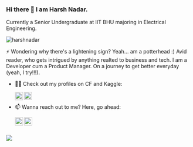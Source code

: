 ### Hi there 👋 I am Harsh Nadar.

Currently a Senior Undergraduate at IIT BHU majoring in Electrical Engineering. 

<p align="left"> <img src="https://komarev.com/ghpvc/?username=harshnadar&label=Profile%20views&color=129e00&style=plastic" alt="harshnadar" /> </p>

⚡ Wondering why there's a lightening sign? Yeah... am a potterhead :) Avid reader, who gets intrigued by anything realted to business and tech. I am a Developer cum a Product Manager. On a journey to get better everyday (yeah, I try!!!).

- 👨‍💻 Check out my profiles on CF and Kaggle:

    [<img align="left" alt="Harsh | Codeforces" width="22px" src="https://art.npanuhin.me/SVG/Codeforces/Codeforces.colored.svg" />][Codeforces]
[<img align="left" alt="Harsh | Kaggle" width="21px" src="https://www.vectorlogo.zone/logos/kaggle/kaggle-icon.svg" />][Kaggle]

[Codeforces]: https://codeforces.com/profile/_idgaf_
[Kaggle]: https://www.kaggle.com/thanos239

<br/>

- 📫 Wanna reach out to me? Here, go ahead:  

    [<img align="left" alt="Harsh | LinkedIn" width="22px" src="https://cdn.worldvectorlogo.com/logos/linkedin-icon-2.svg" />][Linkedin]
[<img align="left" alt="Harsh | Gmail" width="22px" src="https://cdn.worldvectorlogo.com/logos/official-gmail-icon-2020-.svg" />][Gmail]

<!-- [website]: https://trunc8.github.io -->
[Linkedin]: https://www.linkedin.com/in/harsh-nadar-7b952216b/
[Gmail]: mailto:harshnadar.eee18@itbhu.ac.in

<br/>
<br/>

<p width="50%" align="left"> <!--style="max-width:500px;"-->
  <img src = "https://github-readme-stats.vercel.app/api?username=harshnadar&show_icons=true&theme=radical&line_height=27">
<!--   <img src = "https://github-readme-stats.vercel.app/api/top-langs/?username=liza23&hide=jupyter notebook,html&theme=tokyonight"> -->
</p>

<!--
**Liza23/Liza23** is a ✨ _special_ ✨ repository because its `README.md` (this file) appears on your GitHub profile.

Here are some ideas to get you started:

- 🔭 I’m currently working on ...
- 🌱 I’m currently learning ...
- 👯 I’m looking to collaborate on ...
- 🤔 I’m looking for help with ...
- 💬 Ask me about ...
- 📫 How to reach me: ...
- 😄 Pronouns: ...
- ⚡ Fun fact: ...
-->


<!--
**harshnadar/harshnadar** is a ✨ _special_ ✨ repository because its `README.md` (this file) appears on your GitHub profile.

Here are some ideas to get you started:

- 🔭 I’m currently working on ...
- 🌱 I’m currently learning ...
- 👯 I’m looking to collaborate on ...
- 🤔 I’m looking for help with ...
- 💬 Ask me about ...
- 📫 How to reach me: ...
- 😄 Pronouns: ...
- ⚡ Fun fact: ...
-->
